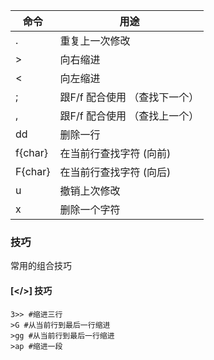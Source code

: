 | 命令          | 用途          |
| ------------- | ------------- |
| .             | 重复上一次修改 |
| >             | 向右缩进      | 
| <             | 向左缩进      |
| ;             | 跟F/f 配合使用 （查找下一个）|
| ,             | 跟F/f 配合使用 （查找上一个）|
| dd            | 删除一行      |
| f{char}       | 在当前行查找字符 (向前)|
| F{char}       | 在当前行查找字符 (向后)|
| u             | 撤销上次修改  |
| x             | 删除一个字符  |

### 技巧
常用的组合技巧
#### [</>] 技巧
```vim
3>> #缩进三行
>G #从当前行到最后一行缩进
>gg #从当前行到最后一行缩进
>ap #缩进一段
```